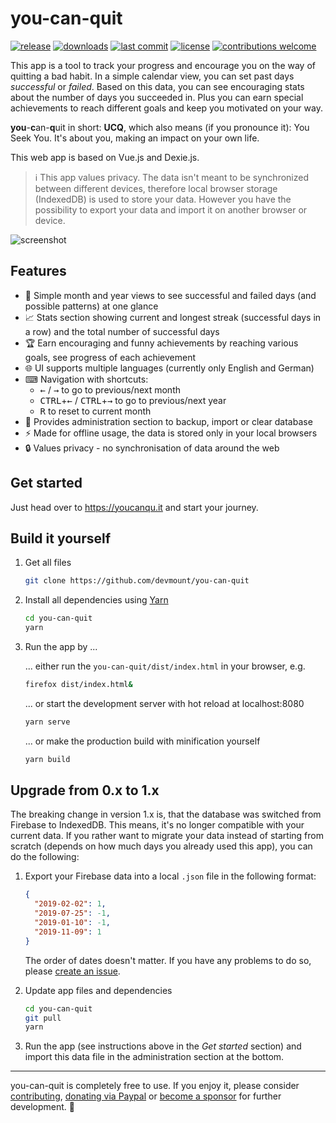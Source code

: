 # you-can-quit

[![release](https://img.shields.io/badge/release-v1.1.0-78d19a.svg?style=flat-square)](https://github.com/devmount/you-can-quit/releases) [![downloads](https://img.shields.io/npm/dt/you-can-quit?label=downloads&color=78d19a&style=flat-square)](https://www.npmjs.com/package/you-can-quit) [![last commit](https://img.shields.io/github/last-commit/devmount/you-can-quit?label=updated&color=78d19a&style=flat-square)](https://github.com/devmount/you-can-quit/commits/master) [![license](https://img.shields.io/badge/license-MIT-78d19a.svg?style=flat-square)](./LICENSE.md) [![contributions welcome](https://img.shields.io/badge/PRs-welcome-78d19a.svg?style=flat-square)](./.github/CONTRIBUTING.md)

This app is a tool to track your progress and encourage you on the way of quitting a bad habit. In a simple calendar view, you can set past days _successful_ or _failed_. Based on this data, you can see encouraging stats about the number of days you succeeded in. Plus you can earn special achievements to reach different goals and keep you motivated on your way.

**you**-**c**an-**q**uit in short: **UCQ**, which also means (if you pronounce it): You Seek You. It's about you, making an impact on your own life.

This web app is based on Vue.js and Dexie.js.

> ℹ This app values privacy. The data isn't meant to be synchronized between different devices, therefore local browser storage (IndexedDB) is used to store your data. However you have the possibility to export your data and import it on another browser or device.

![screenshot](https://user-images.githubusercontent.com/5441654/79687237-20edd300-8246-11ea-87ce-4faee94ef1c2.png)

## Features

- 📅 Simple month and year views to see successful and failed days (and possible patterns) at one glance
- 📈 Stats section showing current and longest streak (successful days in a row) and the total number of successful days
- 🏆 Earn encouraging and funny achievements by reaching various goals, see progress of each achievement
- 🌐 UI supports multiple languages (currently only English and German)
- ⌨ Navigation with shortcuts:
  - <kbd>←</kbd> / <kbd>→</kbd> to go to previous/next month
  - <kbd>CTRL</kbd>+<kbd>←</kbd> / <kbd>CTRL</kbd>+<kbd>→</kbd> to go to previous/next year
  - <kbd>R</kbd> to reset to current month
- 💾 Provides administration section to backup, import or clear database
- ⚡ Made for offline usage, the data is stored only in your local browsers
- 🔒 Values privacy - no synchronisation of data around the web

## Get started

Just head over to <https://youcanqu.it> and start your journey.

## Build it yourself

1. Get all files

    ```bash
    git clone https://github.com/devmount/you-can-quit
    ```

2. Install all dependencies using [Yarn](https://yarnpkg.com)

    ```bash
    cd you-can-quit
    yarn
    ```

3. Run the app by ...

    ... either run the `you-can-quit/dist/index.html` in your browser, e.g.

    ```bash
    firefox dist/index.html&
    ```

    ... or start the development server with hot reload at localhost:8080

    ```bash
    yarn serve
    ```

    ... or make the production build with minification yourself

    ```bash
    yarn build
    ```

## Upgrade from 0.x to 1.x

The breaking change in version 1.x is, that the database was switched from Firebase to IndexedDB. This means, it's no longer compatible with your current data. If you rather want to migrate your data instead of starting from scratch (depends on how much days you already used this app), you can do the following:

1. Export your Firebase data into a local `.json` file in the following format:

    ```json
    {
      "2019-02-02": 1,
      "2019-07-25": -1,
      "2019-01-10": -1,
      "2019-11-09": 1
    }
    ```

    The order of dates doesn't matter. If you have any problems to do so, please [create an issue](https://github.com/devmount/you-can-quit/issues/new?template=bug_report.md).

2. Update app files and dependencies

    ```bash
    cd you-can-quit
    git pull
    yarn
    ```

3. Run the app (see instructions above in the *Get started* section) and import this data file in the administration section at the bottom.

---

you-can-quit is completely free to use. If you enjoy it, please consider [contributing](.github/CONTRIBUTING.md), [donating via Paypal](https://paypal.me/devmount) or [become a sponsor](https://github.com/sponsors/devmount/) for further development. :green_heart:
